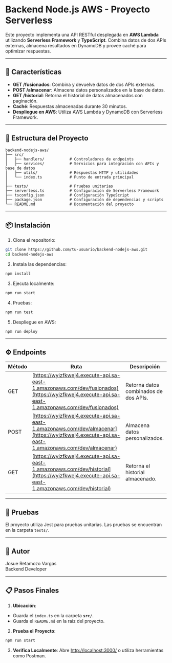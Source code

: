# Backend Node.js AWS - Proyecto Serverless

Este proyecto implementa una API RESTful desplegada en **AWS Lambda** utilizando **Serverless Framework** y **TypeScript**. Combina datos de dos APIs externas, almacena resultados en DynamoDB y provee caché para optimizar respuestas.

---

## 🚀 Características

- **GET /fusionados**: Combina y devuelve datos de dos APIs externas.
- **POST /almacenar**: Almacena datos personalizados en la base de datos.
- **GET /historial**: Retorna el historial de datos almacenados con paginación.
- **Caché**: Respuestas almacenadas durante 30 minutos.
- **Despliegue en AWS**: Utiliza AWS Lambda y DynamoDB con Serverless Framework.

---

## 📂 Estructura del Proyecto

```plaintext
backend-nodejs-aws/
├── src/
│   ├── handlers/           # Controladores de endpoints
│   ├── services/           # Servicios para integración con APIs y base de datos
│   ├── utils/              # Respuestas HTTP y utilidades
│   └── index.ts            # Punto de entrada principal
│
├── tests/                  # Pruebas unitarias
├── serverless.ts           # Configuración de Serverless Framework
├── tsconfig.json           # Configuración TypeScript
├── package.json            # Configuración de dependencias y scripts
└── README.md               # Documentación del proyecto
```

---

## 📦 Instalación

1. Clona el repositorio:
  ```bash
  git clone https://github.com/tu-usuario/backend-nodejs-aws.git
  cd backend-nodejs-aws
  ```

2. Instala las dependencias:
  ```bash
  npm install
  ```

3. Ejecuta localmente:
  ```bash
  npm run start
  ```

4. Pruebas:
  ```bash
  npm run test
  ```

5. Despliegue en AWS:
  ```bash
  npm run deploy
  ```

---

## ⚙️ Endpoints

| Método | Ruta                                                                 | Descripción                              |
|--------|----------------------------------------------------------------------|------------------------------------------|
| GET    | [https://wyizfkwej4.execute-api.sa-east-1.amazonaws.com/dev/fusionados](https://wyizfkwej4.execute-api.sa-east-1.amazonaws.com/dev/fusionados) | Retorna datos combinados de dos APIs.    |
| POST   | [https://wyizfkwej4.execute-api.sa-east-1.amazonaws.com/dev/almacenar](https://wyizfkwej4.execute-api.sa-east-1.amazonaws.com/dev/almacenar)   | Almacena datos personalizados.           |
| GET    | [https://wyizfkwej4.execute-api.sa-east-1.amazonaws.com/dev/historial](https://wyizfkwej4.execute-api.sa-east-1.amazonaws.com/dev/historial)   | Retorna el historial almacenado.         |
---

## 🧪 Pruebas

El proyecto utiliza Jest para pruebas unitarias. Las pruebas se encuentran en la carpeta `tests/`.

---

## 📝 Autor

Josue Retamozo Vargas  
Backend Developer

---

## 📋 Pasos Finales

1. **Ubicación**:
  - Guarda el `index.ts` en la carpeta **`src/`**.
  - Guarda el `README.md` en la raíz del proyecto.

2. **Prueba el Proyecto**:
  ```bash
  npm run start
  ```

3. **Verifica Localmente**:
  Abre [http://localhost:3000/](http://localhost:3000/) o utiliza herramientas como Postman.
